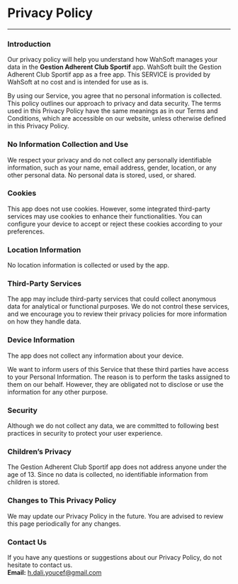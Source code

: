 # Privacy Policy  
----------------

### Introduction  
Our privacy policy will help you understand how WahSoft manages your data in the **Gestion Adherent Club Sportif** app. WahSoft built the Gestion Adherent Club Sportif app as a free app. This SERVICE is provided by WahSoft at no cost and is intended for use as is.

By using our Service, you agree that no personal information is collected. This policy outlines our approach to privacy and data security. The terms used in this Privacy Policy have the same meanings as in our Terms and Conditions, which are accessible on our website, unless otherwise defined in this Privacy Policy.

### No Information Collection and Use  
We respect your privacy and do not collect any personally identifiable information, such as your name, email address, gender, location, or any other personal data. No personal data is stored, used, or shared.

### Cookies  
This app does not use cookies. However, some integrated third-party services may use cookies to enhance their functionalities. You can configure your device to accept or reject these cookies according to your preferences.

### Location Information  
No location information is collected or used by the app.

### Third-Party Services  
The app may include third-party services that could collect anonymous data for analytical or functional purposes. We do not control these services, and we encourage you to review their privacy policies for more information on how they handle data.

### Device Information  
The app does not collect any information about your device.

We want to inform users of this Service that these third parties have access to your Personal Information. The reason is to perform the tasks assigned to them on our behalf. However, they are obligated not to disclose or use the information for any other purpose.

### Security  
Although we do not collect any data, we are committed to following best practices in security to protect your user experience.

### Children’s Privacy  
The Gestion Adherent Club Sportif app does not address anyone under the age of 13. Since no data is collected, no identifiable information from children is stored.

### Changes to This Privacy Policy  
We may update our Privacy Policy in the future. You are advised to review this page periodically for any changes.

### Contact Us  
If you have any questions or suggestions about our Privacy Policy, do not hesitate to contact us.  
**Email:** h.dali.youcef@gmail.com
